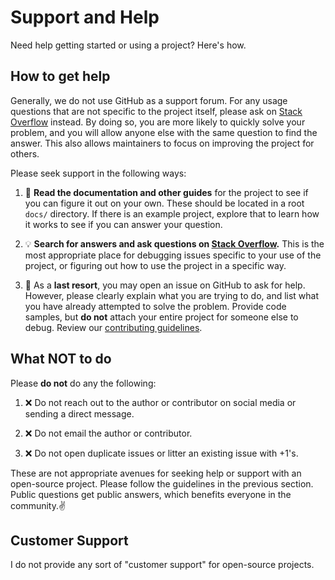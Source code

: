 # Support and Help

Need help getting started or using a project? Here's how.

## How to get help

Generally, we do not use GitHub as a support forum. For any usage questions 
that are not specific to the project itself, please ask on [Stack Overflow](https://stackoverflow.com) 
instead. By doing so, you are more likely to quickly solve your problem, and 
you will allow anyone else with the same question to find the answer. This 
also allows maintainers to focus on improving the project for others.

Please seek support in the following ways:

1. :book: **Read the documentation and other guides** for the project to see if 
you can figure it out on your own. These should be located in a root `docs/` 
directory. If there is an example project, explore that to learn how it works 
to see if you can answer your question.

1. :bulb: **Search for answers and ask questions on [Stack Overflow](https://stackoverflow.com).** 
This is the most appropriate place for debugging issues specific to your use of 
the project, or figuring out how to use the project in a specific way.

1. :memo: As a **last resort**, you may open an issue on GitHub to ask for help. 
However, please clearly explain what you are trying to do, and list what you 
have already attempted to solve the problem. Provide code samples, but 
**do not** attach your entire project for someone else to debug. Review our 
[contributing guidelines](https://github.com/krisztianmukli/.github/blob/master/CONTRIBUTING.md).

## What NOT to do 

Please **do not** do any the following:

1. :x: Do not reach out to the author or contributor on social media or 
sending a direct message.

1. :x: Do not email the author or contributor.

1. :x: Do not open duplicate issues or litter an existing issue with +1's.

These are not appropriate avenues for seeking help or support with an 
open-source project. Please follow the guidelines in the previous section. 
Public questions get public answers, which benefits everyone in the community.✌️

## Customer Support

I do not provide any sort of "customer support" for open-source projects.
